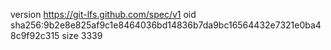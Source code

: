 version https://git-lfs.github.com/spec/v1
oid sha256:9b2e8e825af9c1e8464036bd14836b7da9bc16564432e7321e0ba48c9f92c315
size 3339
